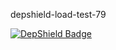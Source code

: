 depshield-load-test-79

[![DepShield Badge](https://cpeters2.dev.depshield.sonatype.org/badges/depshield-load-cpeters2d/depshield-load-test-79/depshield.svg)](https://sonatype.github.io/depshield-github-pages)
